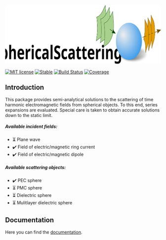 
<img src="docs/src/assets/logo_Scat_README.svg" height="190"/>


[![MIT license](https://img.shields.io/badge/License-GPL3-blue.svg)](https://HoBeZwe.github.io/SphericalScattering.jl)
[![Stable](https://img.shields.io/badge/docs-stable-blue.svg)](https://HoBeZwe.github.io/SphericalScattering.jl/stable)
[![Build Status](https://travis-ci.com/HoBeZwe/SphericalScattering.jl.svg?branch=master)](https://travis-ci.com/HoBeZwe/SphericalScattering.jl)
[![Coverage](https://codecov.io/gh/HoBeZwe/SphericalScattering.jl/branch/master/graph/badge.svg)](https://codecov.io/gh/HoBeZwe/SphericalScattering.jl)

## Introduction

This package provides semi-analytical solutions to the scattering of time harmonic electromagnetic fields from spherical objects. 
To this end, series expansions are evaluated. Special care is taken to obtain accurate solutions down to the static limit.



##### Available incident fields:
- :hourglass_flowing_sand: Plane wave
- :heavy_check_mark: Field of electric/magnetic ring current
- :heavy_check_mark: Field of electric/magnetic dipole

##### Available scattering objects:
- :heavy_check_mark: PEC sphere
- :hourglass_flowing_sand: PMC sphere
- :hourglass_flowing_sand: Dielectric sphere
- :hourglass_flowing_sand: Mulitlayer dielectric sphere



## Documentation

Here you can find the [documentation]().